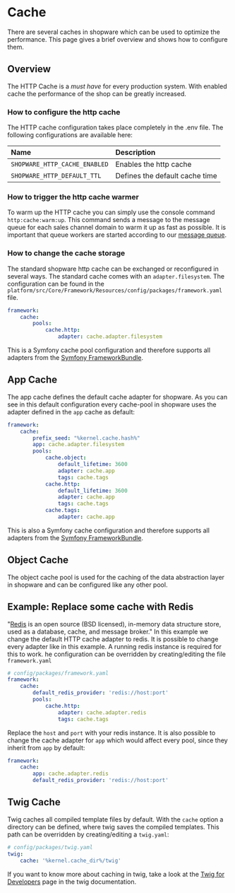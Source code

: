 # Cache

There are several caches in shopware which can be used to optimize the performance. This page gives a brief overview and shows how to configure them.

## Overview

The HTTP Cache is a _must have_ for every production system. With enabled cache the performance of the shop can be greatly increased.

### How to configure the http cache

The HTTP cache configuration takes place completely in the .env file. The following configurations are available here:

| Name | Description |
| :--- | :--- |
| `SHOPWARE_HTTP_CACHE_ENABLED` | Enables the http cache |
| `SHOPWARE_HTTP_DEFAULT_TTL` | Defines the default cache time |

### How to trigger the http cache warmer

To warm up the HTTP cache you can simply use the console command `http:cache:warm:up`. This command sends a message to the message queue for each sales channel domain to warm it up as fast as possible. It is important that queue workers are started according to our [message queue](../infrastructure/message-queue).

### How to change the cache storage

The standard shopware http cache can be exchanged or reconfigured in several ways. The standard cache comes with an `adapter.filesystem`. The configuration can be found in the `platform/src/Core/Framework/Resources/config/packages/framework.yaml` file.

```yaml
framework:
    cache:
        pools:
            cache.http:
                adapter: cache.adapter.filesystem
```

This is a Symfony cache pool configuration and therefore supports all adapters from the [Symfony FrameworkBundle](https://symfony.com/doc/current/cache.html#configuring-cache-with-frameworkbundle).

## App Cache

The app cache defines the default cache adapter for shopware. As you can see in this default configuration every cache-pool in shopware uses the adapter defined in the `app` cache as default:

```yaml
framework:
    cache:
        prefix_seed: "%kernel.cache.hash%"
        app: cache.adapter.filesystem
        pools:
            cache.object:
                default_lifetime: 3600
                adapter: cache.app
                tags: cache.tags
            cache.http:
                default_lifetime: 3600
                adapter: cache.app
                tags: cache.tags
            cache.tags:
                adapter: cache.app
```

This is also a Symfony cache configuration and therefore supports all adapters from the [Symfony FrameworkBundle](https://symfony.com/doc/current/cache.html#configuring-cache-with-frameworkbundle).

## Object Cache

The object cache pool is used for the caching of the data abstraction layer in shopware and can be configured like any other pool.

## Example: Replace some cache with Redis

"[Redis](https://redis.io/) is an open source \(BSD licensed\), in-memory data structure store, used as a database, cache, and message broker." In this example we change the default HTTP cache adapter to redis. It is possible to change every adapter like in this example. A running redis instance is required for this to work. he configuration can be overridden by creating/editing the file `framework.yaml`

```yaml
# config/packages/framework.yaml
framework:
    cache:
        default_redis_provider: 'redis://host:port'
        pools:
            cache.http:
                adapter: cache.adapter.redis
                tags: cache.tags
```

Replace the `host` and `port` with your redis instance. It is also possible to change the cache adapter for `app` which would affect every pool, since they inherit from `app` by default:

```yaml
framework:
    cache:
        app: cache.adapter.redis
        default_redis_provider: 'redis://host:port'
```

## Twig Cache

Twig caches all compiled template files by default. With the `cache` option a directory can be defined, where twig saves the compiled templates. This path can be overridden by creating/editing a `twig.yaml`:

```yaml
# config/packages/twig.yaml
twig:
    cache: '%kernel.cache_dir%/twig'
```

If you want to know more about caching in twig, take a look at the [Twig for Developers](https://twig.symfony.com/doc/3.x/api.html#) page in the twig documentation.
